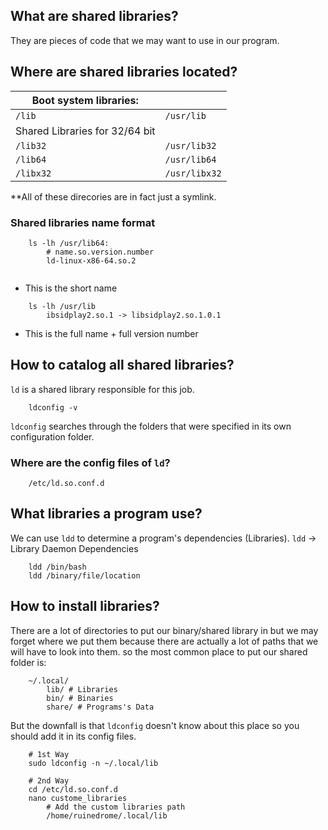 ## What are shared libraries?

They are pieces of code that we may want to use in our program.

## Where are shared libraries located?

| Boot system libraries:         |               |
| ------------------------------ | ------------- |
| `/lib`                         | `/usr/lib`    |
| Shared Libraries for 32/64 bit |               |
| `/lib32`                       | `/usr/lib32`  |
| `/lib64`                       | `/usr/lib64`  |
| `/libx32`                      | `/usr/libx32` |
**All of these direcories are in fact just a symlink.


### Shared libraries name format

```
	ls -lh /usr/lib64:
		# name.so.version.number
		ld-linux-x86-64.so.2
	
```
- This is the short name


```
	ls -lh /usr/lib
		ibsidplay2.so.1 -> libsidplay2.so.1.0.1
```
- This is the full name + full version number




## How to catalog all shared libraries?

`ld` is a shared library responsible for this job.

```
	ldconfig -v
```

`ldconfig` searches through the folders that were specified in its own configuration
folder.


### Where are the config files of `ld`?

```
	/etc/ld.so.conf.d
```

## What libraries a program use?
We can use `ldd` to determine a program's dependencies (Libraries).
`ldd` -> Library Daemon Dependencies

```
	ldd /bin/bash
	ldd /binary/file/location
```


## How to install libraries?
There are a lot of directories to put our binary/shared library in but we may forget where we 
put them because there are actually a lot of paths that we will have to look into them. so the most
common place to put our shared folder is:
```
	~/.local/
		lib/ # Libraries
		bin/ # Binaries
		share/ # Programs's Data 
```

But the downfall is that `ldconfig` doesn't know about this place so you should add it in 
its config files.

```
	# 1st Way
	sudo ldconfig -n ~/.local/lib

	# 2nd Way
	cd /etc/ld.so.conf.d
	nano custome_libraries
		# Add the custom libraries path
		/home/ruinedrome/.local/lib
```









